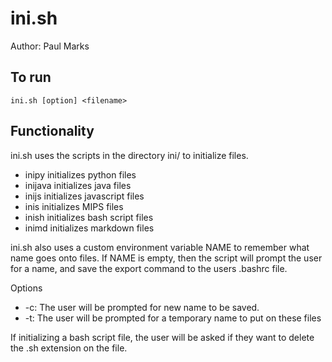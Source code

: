 # ini.sh

Author: Paul Marks

## To run

`ini.sh [option] <filename>`

## Functionality

ini.sh uses the scripts in the directory ini/ to initialize files.

- inipy initializes python files
- inijava initializes java files
- inijs initializes javascript files
- inis initializes MIPS files
- inish initializes bash script files
- inimd initializes markdown files

ini.sh also uses a custom environment variable NAME to remember what name goes onto files. If NAME is
empty, then the script will prompt the user for a name, and save the export command to the users .bashrc
file.

Options
- -c: The user will be prompted for new name to be saved.
- -t: The user will be prompted for a temporary name to put on these 
files

If initializing a bash script file, the user will be asked if they want to delete the .sh extension on 
the file.
